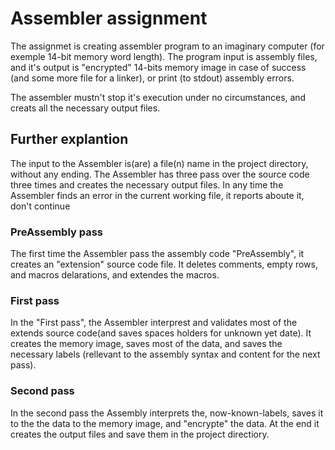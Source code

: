 # Assembler assignment

The assignmet is creating assembler program to an imaginary computer (for exemple 14-bit memory word length).
The program input is assembly files, and it's output is "encrypted" 14-bits memory image in case of success (and some more file for a linker), or print (to stdout) assembly errors.

The assembler mustn't stop it's execution under no circumstances, and creats all the necessary output files. 

## Further explantion

The input to the Assembler is(are) a file(n) name in the project directory, without any ending. The Assembler has three pass over the source code three times and creates the necessary output files.
In any time the Assembler finds an error in the current working file, it reports aboute it, don't continue 

### PreAssembly pass
The first time the Assembler pass the assembly code "PreAssembly", it creates an "extension" source code file. It deletes comments, empty rows, and macros delarations, and extendes the macros.

### First pass
In the "First pass", the Assembler interprest and validates most of the extends source code(and saves spaces holders for unknown yet date). It creates the memory image, saves most of the data, and saves the necessary labels (rellevant to the assembly syntax and content for the next pass).

### Second pass 
In the second pass the Assembly interprets the, now-known-labels, saves it to the the data to the memory image, and "encrypte" the data. At the end it creates the output files and save them in the project directiory.
